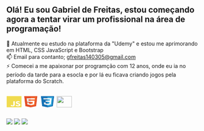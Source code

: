 ## Olá! Eu sou Gabriel de Freitas, estou começando agora a tentar virar um profissional na área de programação!
🌱 Atualmente eu estudo na plataforma da "Udemy" e estou me aprimorando em HTML, CSS JavaScript e Bootstrap <br>
 📫 Email para contanto; gfreitas140305@gmail.com <br>
 ⚡ Comecei a me apaixonar por programção com 12 anos, onde eu ia no período da tarde para a esocla e por lá eu ficava criando jogos pela plataforma do Scratch.



<div style="display: inline_block"><br>
  <img align="center" alt="Rafa-Js" height="30" width="40" src="https://raw.githubusercontent.com/devicons/devicon/master/icons/javascript/javascript-plain.svg">
  <img align="center" alt="Rafa-HTML" height="30" width="40" src="https://raw.githubusercontent.com/devicons/devicon/master/icons/html5/html5-original.svg">
  <img align="center" alt="Rafa-CSS" height="30" width="40" src="https://raw.githubusercontent.com/devicons/devicon/master/icons/css3/css3-original.svg">
  <img align="center" height="30" width="40" src="https://cdn.jsdelivr.net/gh/devicons/devicon@latest/icons/bootstrap/bootstrap-original-wordmark.svg" />
          
          
</div>
  
  ##
 
<div> 
  <a href="https://www.instagram.com/biel_freitasd/" target="_blank"><img src="https://img.shields.io/badge/-Instagram-%23E4405F?style=for-the-badge&logo=instagram&logoColor=white" target="_blank"></a>
  <a href="https://www.linkedin.com/in/gabriel-freitas-0a76a2252/" target="_blank"><img src="https://img.shields.io/badge/-LinkedIn-%230077B5?style=for-the-badge&logo=linkedin&logoColor=white" target="_blank"></a> 
   <a href="Https://wa.me/5511992049338" target="_blank"><img src="https://img.shields.io/badge/WhatsApp-25D366?style=for-the-badge&logo=whatsapp&logoColor=white" target="_blank"></a> 
</div>

